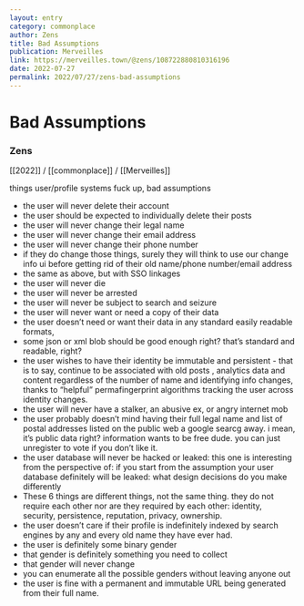 ```yaml
---
layout: entry
category: commonplace
author: Zens
title: Bad Assumptions
publication: Merveilles
link: https://merveilles.town/@zens/108722880810316196
date: 2022-07-27
permalink: 2022/07/27/zens-bad-assumptions
---
```


# Bad Assumptions

### Zens

[[2022]] / [[commonplace]] / [[Merveilles]]

things user/profile systems fuck up, bad assumptions

* the user will never delete their account
* the user should be expected to individually delete their posts
* the user will never change their legal name
* the user will never change their email address
* the user will never change their phone number
* if they do change those things, surely they will think to use our change info ui before getting rid of their old name/phone number/email address
* the same as above, but with SSO linkages
* the user will never die
* the user will never be arrested
* the user will never be subject to search and seizure
* the user will never want or need a copy of their data
* the user doesn’t need or want their data in any standard easily readable formats,
* some json or xml blob should be good enough right? that’s standard and readable, right?
* the user wishes to have their identity be immutable and persistent - that is to say, continue to be associated with old posts , analytics data and content regardless of the number of name and identifying info changes, thanks to “helpful” permafingerprint algorithms tracking the user across identity changes.
* the user will never have a stalker, an abusive ex, or angry internet mob
* the user probably doesn’t mind having their full legal name and list of postal addresses listed on the public web a google searcg away. i mean, it’s public data right? information wants to be free dude. you can just unregister to vote if you don’t like it.
* the user database will never be hacked or leaked: this one is interesting from the perspective of: if you start from the assumption your user database definitely will be leaked: what design decisions do you make differently
* These 6 things are different things, not the same thing. they do not require each other nor are they required by each other: identity, security, persistence, reputation, privacy, ownership.
* the user doesn’t care if their profile is indefinitely indexed by search engines by any and every old name they have ever had.
* the user is definitely some binary gender
* that gender is definitely something you need to collect
* that gender will never change
* you can enumerate all the possible genders without leaving anyone out
* the user is fine with a permanent and immutable URL being generated from their full name.